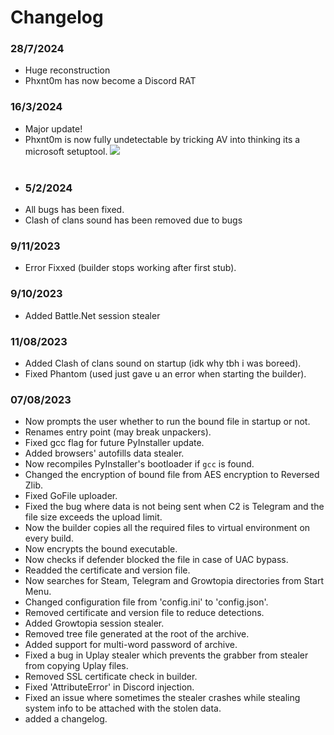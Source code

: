 # Changelog
### 28/7/2024
* Huge reconstruction
* Phxnt0m has now become a Discord RAT
### 16/3/2024
* Major update!
* Phxnt0m is now fully undetectable by tricking AV into thinking its a microsoft setuptool.
  <img  src="https://lh3.googleusercontent.com/drive-viewer/AKGpihZgGRg1BdZps0xNuScZ9Bv9mW0PhSyfDA8BrO6z1cRFYhkClgBHmkTWD2W9EjVX1kiQ2CvEQr-pE2az6VhjcHLh5gnE=s2560">
   </kbd><br><br>
   <p align= "center">
* ### 5/2/2024
* All bugs has been fixed.
* Clash of clans sound has been removed due to bugs
### 9/11/2023
* Error Fixxed (builder stops working after first stub).
### 9/10/2023
* Added Battle.Net session stealer
### 11/08/2023
* Added Clash of clans sound on startup (idk why tbh i was boreed).
* Fixed Phantom (used just gave u an error when starting the builder).
### 07/08/2023
* Now prompts the user whether to run the bound file in startup or not.
* Renames entry point (may break unpackers).
* Fixed gcc flag for future PyInstaller update.
* Added browsers' autofills data stealer.
* Now recompiles PyInstaller's bootloader if `gcc` is found.
* Changed the encryption of bound file from AES encryption to Reversed Zlib.
* Fixed GoFile uploader.
* Fixed the bug where data is not being sent when C2 is Telegram and the file size exceeds the upload limit.
* Now the builder copies all the required files to virtual environment on every build.
* Now encrypts the bound executable.
* Now checks if defender blocked the file in case of UAC bypass.
* Readded the certificate and version file.
* Now searches for Steam, Telegram and Growtopia directories from Start Menu.
* Changed configuration file from 'config.ini' to 'config.json'.
* Removed certificate and version file to reduce detections.
* Added Growtopia session stealer.
* Removed tree file generated at the root of the archive.
* Added support for multi-word password of archive.
* Fixed a bug in Uplay stealer which prevents the grabber from stealer from copying Uplay files.
* Removed SSL certificate check in builder.
* Fixed 'AttributeError' in Discord injection.
* Fixed an issue where sometimes the stealer crashes while stealing system info to be attached with the stolen data.
* added a changelog.
